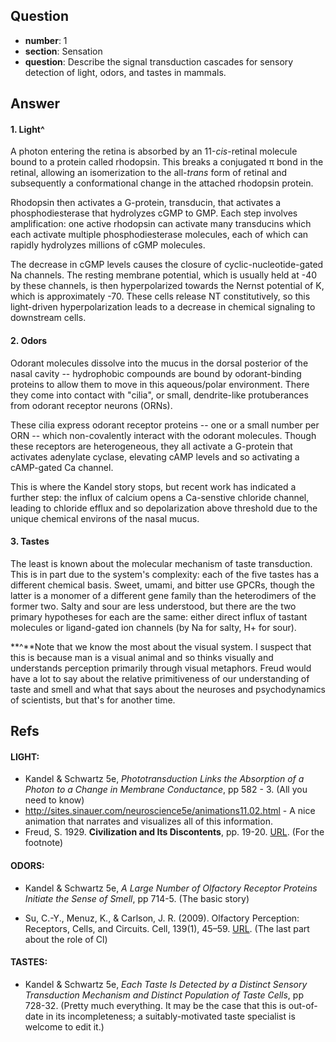 ## Question

- **number**: 1
- **section**: Sensation
- **question**: Describe the signal transduction cascades for sensory detection of light, odors, and tastes in mammals.


## Answer

#### 1. Light^

A photon entering the retina is absorbed by an 11-_cis_-retinal molecule bound to a protein called rhodopsin. This breaks a conjugated π bond in the retinal, allowing an isomerization to the all-_trans_ form of retinal and subsequently a conformational change in the attached rhodopsin protein.

Rhodopsin then activates a G-protein, transducin, that activates a phosphodiesterase that hydrolyzes cGMP to GMP. Each step involves amplification: one active rhodopsin can activate many transducins which each activate multiple phosphodiesterase molecules, each of which can rapidly hydrolyzes millions of cGMP molecules.

The decrease in cGMP levels causes the closure of cyclic-nucleotide-gated Na channels. The resting membrane potential, which is usually held at -40 by these channels, is then hyperpolarized towards the Nernst potential of K, which is approximately -70. These cells release NT constitutively, so this light-driven hyperpolarization leads to a decrease in chemical signaling to downstream cells.

#### 2. Odors

Odorant molecules dissolve into the mucus in the dorsal posterior of the nasal cavity -- hydrophobic compounds are bound by odorant-binding proteins to allow them to move in this aqueous/polar environment. There they come into contact with "cilia", or small, dendrite-like protuberances from odorant receptor neurons (ORNs).

These cilia express odorant receptor proteins -- one or a small number per ORN -- which non-covalently interact with the odorant molecules. Though these receptors are heterogeneous, they all activate a G-protein that activates adenylate cyclase, elevating cAMP levels and so activating a cAMP-gated Ca channel.

This is where the Kandel story stops, but recent work has indicated a further step: the influx of calcium opens a Ca-senstive chloride channel, leading to chloride efflux and so depolarization above threshold due to the unique chemical environs of the nasal mucus.

#### 3. Tastes

The least is known about the molecular mechanism of taste transduction. This is in part due to the system's complexity: each of the five tastes has a different chemical basis. Sweet, umami, and bitter use GPCRs, though the latter is a monomer of a different gene family than the heterodimers of the former two. Salty and sour are less understood, but there are the two primary hypotheses for each are the same: either direct influx of tastant molecules or ligand-gated ion channels (by Na for salty, H+ for sour).

**^**Note that we know the most about the visual system. I suspect that this is because man is a visual animal and so thinks visually and understands perception primarily through visual metaphors. Freud would have a lot to say about the relative primitiveness of our understanding of taste and smell and what that says about the neuroses and psychodynamics of scientists, but that's for another time.

## Refs

#### LIGHT:
* Kandel & Schwartz 5e, _Phototransduction Links the Absorption of a Photon to a Change in Membrane Conductance_, pp 582 - 3. (All you need to know)
* http://sites.sinauer.com/neuroscience5e/animations11.02.html - A nice animation that narrates and visualizes all of this information.
* Freud, S. 1929. **Civilization and Its Discontents**, pp. 19-20. [URL](http://www2.winchester.ac.uk/edstudies/courses/level%20two%20sem%20two/Freud-Civil-Disc.pdf). (For the footnote)

#### ODORS:
* Kandel & Schwartz 5e, _A Large Number of Olfactory Receptor Proteins Initiate the Sense of Smell_, pp 714-5. (The basic story)

* Su, C.-Y., Menuz, K., & Carlson, J. R. (2009). Olfactory Perception: Receptors, Cells, and Circuits. Cell, 139(1), 45–59. [URL](http://www.ncbi.nlm.nih.gov/pmc/articles/PMC2765334/). (The last part about the role of Cl)

#### TASTES:
* Kandel & Schwartz 5e, _Each Taste Is Detected by a Distinct Sensory Transduction Mechanism and Distinct Population of Taste Cells_, pp 728-32. (Pretty much everything. It may be the case that this is out-of-date in its incompleteness; a suitably-motivated taste specialist is welcome to edit it.)
